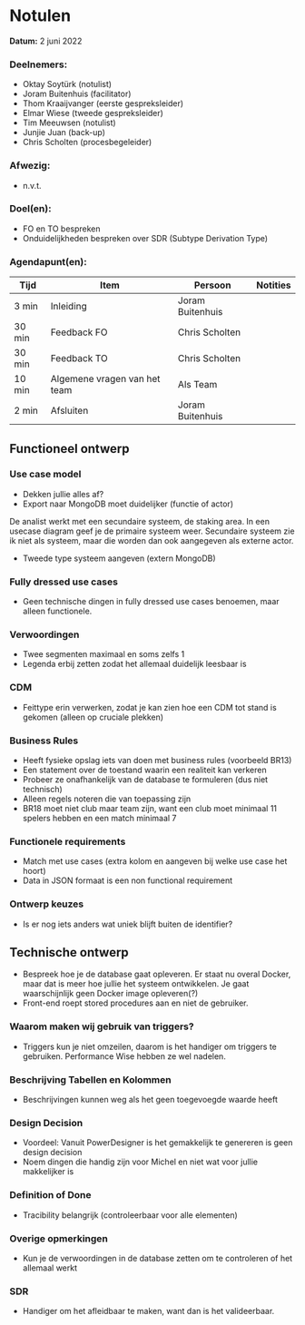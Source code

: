 # Notulen

**Datum:** 2 juni 2022

### Deelnemers:

- Oktay Soytürk (notulist)
- Joram Buitenhuis (facilitator)
- Thom Kraaijvanger (eerste gespreksleider)
- Elmar Wiese (tweede gespreksleider)
- Tim Meeuwsen (notulist)
- Junjie Juan (back-up)
- Chris Scholten (procesbegeleider)

### Afwezig:

- n.v.t.

### Doel(en):

- FO en TO bespreken
- Onduidelijkheden bespreken over SDR (Subtype Derivation Type)

### Agendapunt(en):

| Tijd   | Item                         | Persoon          | Notities |
|--------|------------------------------|------------------|----------|
| 3 min  | Inleiding                    | Joram Buitenhuis |          |
| 30 min | Feedback FO                  | Chris Scholten   |          |
| 30 min | Feedback TO                  | Chris Scholten   |          |
| 10 min | Algemene vragen van het team | Als Team         |          |
| 2 min  | Afsluiten                    | Joram Buitenhuis |          |

## Functioneel ontwerp

### Use case model

- Dekken jullie alles af?
- Export naar MongoDB moet duidelijker (functie of actor)

De analist werkt met een secundaire systeem, de staking area. In een usecase diagram geef je de primaire systeem weer. Secundaire systeem zie ik niet als systeem, maar die worden dan ook aangegeven als externe actor.
- Tweede type systeem aangeven (extern MongoDB)

### Fully dressed use cases

- Geen technische dingen in fully dressed use cases benoemen, maar alleen functionele.

### Verwoordingen

- Twee segmenten maximaal en soms zelfs 1
- Legenda erbij zetten zodat het allemaal duidelijk leesbaar is

### CDM

- Feittype erin verwerken, zodat je kan zien hoe een CDM tot stand is gekomen (alleen op cruciale plekken)

### Business Rules

- Heeft fysieke opslag iets van doen met business rules (voorbeeld BR13)
- Een statement over de toestand waarin een realiteit kan verkeren
- Probeer ze onafhankelijk van de database te formuleren (dus niet technisch)
- Alleen regels noteren die van toepassing zijn
- BR18 moet niet club maar team zijn, want een club moet minimaal 11 spelers hebben en een match minimaal 7

### Functionele requirements

- Match met use cases (extra kolom en aangeven bij welke use case het hoort)
- Data in JSON formaat is een non functional requirement

### Ontwerp keuzes

- Is er nog iets anders wat uniek blijft buiten de identifier?

## Technische ontwerp

- Bespreek hoe je de database gaat opleveren. Er staat nu overal Docker, maar dat is meer hoe jullie het systeem ontwikkelen. Je gaat waarschijnlijk geen Docker image opleveren(?)
- Front-end roept stored procedures aan en niet de gebruiker.

### Waarom maken wij gebruik van triggers?

- Triggers kun je niet omzeilen, daarom is het handiger om triggers te gebruiken. Performance Wise hebben ze wel nadelen.

### Beschrijving Tabellen en Kolommen

- Beschrijvingen kunnen weg als het geen toegevoegde waarde heeft

### Design Decision

- Voordeel: Vanuit PowerDesigner is het gemakkelijk te genereren is geen design decision
- Noem dingen die handig zijn voor Michel en niet wat voor jullie makkelijker is

### Definition of Done

- Tracibility belangrijk (controleerbaar voor alle elementen)

### Overige opmerkingen

- Kun je de verwoordingen in de database zetten om te controleren of het allemaal werkt

### SDR

- Handiger om het afleidbaar te maken, want dan is het valideerbaar.